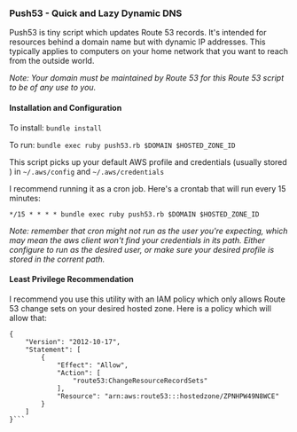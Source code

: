 ### Push53 - Quick and Lazy Dynamic DNS

Push53 is tiny script which updates Route 53 records. It's intended for resources behind a domain name but with dynamic IP addresses. This typically applies to computers on your home network that you want to reach from the outside world.

_Note: Your domain must be maintained by Route 53 for this Route 53 script to be of any use to you._

#### Installation and Configuration

To install: `bundle install`

To run: `bundle exec ruby push53.rb $DOMAIN $HOSTED_ZONE_ID`

This script picks up your default AWS profile and credentials (usually stored ) in `~/.aws/config` and `~/.aws/credentials`

I recommend running it as a cron job. Here's a crontab that will run every 15 minutes:

`*/15 * * * * bundle exec ruby push53.rb $DOMAIN $HOSTED_ZONE_ID`

_Note: remember that cron might not run as the user you're expecting, which may mean the aws client won't find your credentials in its path. Either configure to run as the desired user, or make sure your desired profile is stored in the corrent path._

#### Least Privilege Recommendation

I recommend you use this utility with an IAM policy which only allows Route 53 change sets on your desired hosted zone. Here is a policy which will allow that:

```
{
    "Version": "2012-10-17",
    "Statement": [
        {
            "Effect": "Allow",
            "Action": [
                "route53:ChangeResourceRecordSets"
            ],
            "Resource": "arn:aws:route53:::hostedzone/ZPNHPW49N8WCE"
        }
    ]
}```
